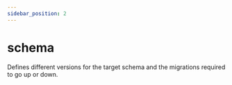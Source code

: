 ```yaml
---
sidebar_position: 2
---
```


# schema

Defines different versions for the target schema and the migrations required to go up or down.

